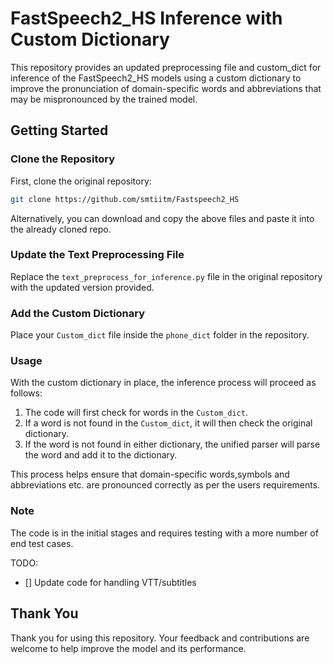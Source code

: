 # FastSpeech2_HS Inference with Custom Dictionary

This repository provides an updated preprocessing file and custom_dict for inference of the FastSpeech2_HS models using a custom dictionary to improve the pronunciation of domain-specific words and abbreviations that may be mispronounced by the trained model.

## Getting Started

### Clone the Repository

First, clone the original repository:

```bash
git clone https://github.com/smtiitm/Fastspeech2_HS
```

Alternatively, you can download and copy the above files and paste it into the already cloned repo.

### Update the Text Preprocessing File

Replace the `text_preprocess_for_inference.py` file in the original repository with the updated version provided.

### Add the Custom Dictionary

Place your `Custom_dict` file inside the `phone_dict` folder in the repository.

### Usage

With the custom dictionary in place, the inference process will proceed as follows:
1. The code will first check for words in the `Custom_dict`.
2. If a word is not found in the `Custom_dict`, it will then check the original dictionary.
3. If the word is not found in either dictionary, the unified parser will parse the word and add it to the dictionary.

This process helps ensure that domain-specific words,symbols and abbreviations etc. are pronounced correctly as per the users requirements.

### Note

The code is in the initial stages and requires testing with a more number of end test cases.

TODO:

- [] Update code for handling VTT/subtitles

## Thank You

Thank you for using this repository. Your feedback and contributions are welcome to help improve the model and its performance.
